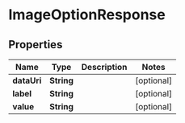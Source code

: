 

# ImageOptionResponse


## Properties

Name | Type | Description | Notes
------------ | ------------- | ------------- | -------------
**dataUri** | **String** |  |  [optional]
**label** | **String** |  |  [optional]
**value** | **String** |  |  [optional]



